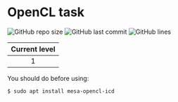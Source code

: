 # OpenCL task
![GitHub repo size](https://img.shields.io/github/repo-size/Tako-San/OpenCL?style=for-the-badge)
![GitHub last commit](https://img.shields.io/github/last-commit/Tako-San/OpenCL?color=red&style=for-the-badge)
![GitHub lines](https://img.shields.io/tokei/lines/github/Tako-San/OpenCL?style=for-the-badge)

|Current level|
|:-:|
|1|

You should do before using:
```bash
$ sudo apt install mesa-opencl-icd
```
